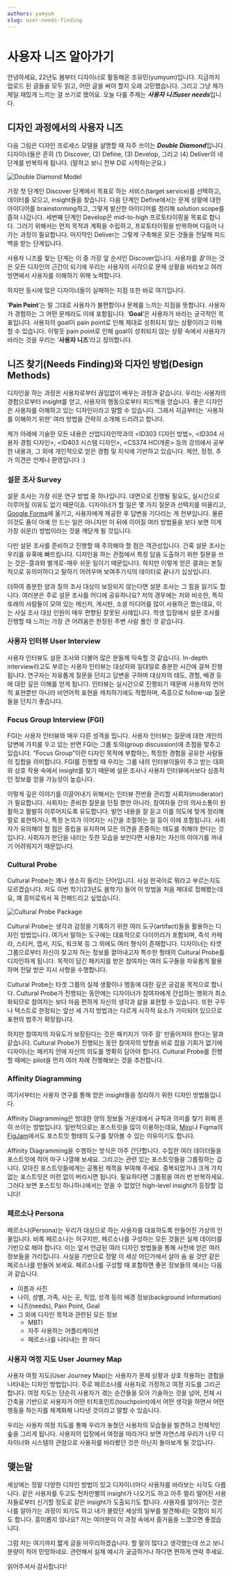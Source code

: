 ```yaml
---
authors: yumyum
slug: user-needs-finding
---
```


# 사용자 니즈 알아가기

안녕하세요, 22년도 봄부터 디자이너로 활동해온 조유민(yumyum)입니다. 지금까지 업로드 된 글들을 모두 읽고, 어떤 글을 써야 할지 오래 고민했습니다. 그리고 그냥 제가 제일 재밌게 느끼는 걸 쓰기로 했어요. 오늘 다룰 주제는 ***사용자 니즈user needs***입니다.

## 디자인 과정에서의 사용자 니즈

다음 그림은 디자인 프로세스 모델을 설명할 때 자주 쓰이는 ***Double Diamond***입니다. 디자이너들은 흔히 (1) Discover, (2) Define, (3) Develop, 그리고 (4) Deliver의 네 단계를 반복하게 됩니다. (말하고 보니 전부 D로 시작하는군요.)

![Double Diamond Model](./img/double-diamond-model.png)

가장 첫 단계인 Discover 단계에서 목표로 하는 서비스(target service)를 선택하고, 데이터를 모으고, insight들을 찾습니다. 다음 단계인 Define에서는 문제 상황에 대한 아이디어를 brainstorming하고, 그렇게 발산한 아이디어를 정리해 solution scope를 좁혀 나갑니다. 세번째 단계인 Develop은 mid-to-high 프로토타이핑을 목표로 합니다. 그러기 위해서는 먼저 목적과 계획을 수립하고, 프로토타이핑을 반복하며 다듬어 나가는 과정이 필요합니다. 마지막인 Deliver는 그렇게 구축해온 모든 것들을 전달해 피드백을 받는 단계입니다.

사용자 니즈를 찾는 단계는 이 중 가장 앞 순서인 Discover입니다. 사용자를 *잘* 아는 것은 모든 디자인의 근간이 되기에 우리는 사용자의 시각으로 문제 상황을 바라보고 여러 방면에서 사용자를 이해하기 위해 노력합니다.

하지만 동시에 많은 디자이너들이 실패하는 지점 또한 바로 여기입니다. 

‘**Pain Point**’는 말 그대로 사용자가 불편함이나 문제를 느끼는 지점을 뜻합니다. 사용자가 경험하는 그 어떤 문제라도 이에 포함됩니다. ‘**Goal**’은 사용자가 바라는 궁극적인 목표입니다. 사용자의 goal이 pain point로 인해 제대로 성취되지 않는 상황이라고 이해할 수 있습니다. 이렇듯 pain point로 인해 goal이 성취되지 않는 상황 속에서 사용자가 바라는 것을 우리는 ‘**사용자 니즈**’라고 정의합니다.

## 니즈 찾기(Needs Finding)와 디자인 방법(Design Methods)

디자인을 하는 과정은 사용자로부터 끊임없이 배우는 과정과 같습니다. 우리는 사용자의 경험으로부터 insight를 얻고, 사용자의 행동으로부터 피드백을 얻습니다. 좋은 디자인은 사용자를 이해하고 있는 디자인이라고 말할 수 있습니다. 그래서 지금부터는 ‘사용자를 이해하기 위한’ 여러 방법을 간략히 소개해 드리려고 합니다.

제가 아래에 기술한 모든 내용은 산업디자인학과의 <ID303 디자인 방법>, <ID304 사용자 경험 디자인>, <ID403 시스템 디자인>, <CS374 HCI개론> 등의 강의에서 공부한 내용과, 그 외에 개인적으로 얻은 경험 및 지식에 기반하고 있습니다. 제안, 정정, 추가 의견은 언제나 환영입니다 :)

### 설문 조사 Survey

설문 조사는 가장 쉬운 연구 방법 중 하나입니다. 대면으로 진행될 필요도, 실시간으로 이루어질 이유도 없기 때문이죠. 디자이너가 할 일은 몇 가지 질문과 선택지를 떠올리고, [Google Forms](https://www.google.com/intl/ko_kr/forms/about/)에 옮기고, 사용자에게 제공한 후 답변을 기다리는 게 전부입니다. 물론 이것도 품이 아예 안 드는 일은 아니지만 이 뒤에 이어질 여러 방법들을 보다 보면 이게 가장 쉬운(!) 방법이라는 것을 깨닫게 될 것입니다.

다만 설문 조사를 준비하고 진행할 때 주의해야 할 점은 객관성입니다. 간혹 설문 조사는 우리를 유혹에 빠뜨립니다. 디자인을 하는 관점에서 특정 답을 도출하기 위한 질문을 쓰는 것은-결과와 별개로-매우 쉬운 일이기 때문입니다. 하지만 이렇게 얻은 결과는 본질적으로 유의미하다고 말하기 어려우며 보여주기식의 데이터로 끝나기 십상입니다.

더하여 충분한 양과 질의 조사 대상이 보장되지 않는다면 설문 조사는 그 힘을 잃기도 합니다. 여러분은 주로 설문 조사를 어디에 공유하나요? 저의 경우에는 저와 비슷한, 특히 또래의 사람들이 모여 있는 메신저, 게시판, 소셜 미디어를 많이 사용하곤 했는데요, 이는 사실 조사 대상 인원이 매우 편향된 잘못된 사례입니다. 학생 입장에서 설문 조사를 진행할 때 느끼는 가장 큰 어려움은 한정된 주변 사람 풀인 것 같습니다.

### 사용자 인터뷰 User Interview

사용자 인터뷰도 설문 조사와 더불어 많은 분들께 익숙할 것 같습니다. In-depth interview라고도 부르는 사용자 인터뷰는 대상자와 일대일로 충분한 시간에 걸쳐 진행됩니다. 연구자는 자유롭게 질문을 던지고 답변을 구하며 대상자의 태도, 경험, 배경 등에 대한 깊은 이해를 얻게 됩니다. 인터뷰는 실시간으로 진행되기 때문에 사용자의 언어적 표현뿐만 아니라 비언어적 표현을 캐치하기에도 적합하며, 즉흥으로 follow-up 질문들을 던지기 좋습니다.

### Focus Group Interview (FGI)

FGI는 사용자 인터뷰와 매우 다른 성격을 띱니다. 사용자 인터뷰는 질문에 대한 개인의 답변에 가치를 두고 있는 반면 FGI는 그룹 토의(group discussion)에 초점을 맞추고 있습니다. “Focus Group”이란 디자인 목적에 부합하는, 특정한 경험을 공유한 사람들의 집합을 의미합니다. FGI를 진행할 때 우리는 그룹 내의 인터뷰이들이 주고 받는 대화와 상호 작용 속에서 insight를 찾기 때문에 설문 조사나 사용자 인터뷰에서보다 심층적인 정보를 얻을 가능성이 높습니다.

이렇게 깊은 이야기를 이끌어내기 위해서는 인터뷰 전반을 관리할 사회자(moderator)가 필요합니다. 사회자는 준비한 질문을 던질 뿐만 아니라, 참여자들 간의 의사소통이 원활하고 활발히 이루어지도록 유도합니다. 발언 내용을 잘 듣고 이를 의도에 맞게 정리해 말로 표현하거나, 특정 논의가 이어지는 시간을 조절하는 일 등이 이에 포함됩니다. 사회자가 유의해야 할 점은 중립을 유지하며 모든 의견을 존중하는 태도를 취해야 한다는 것입니다. 사회자가 판단을 내리는 듯한 모습을 보인다면 사용자는 자신의 이야기를 꺼내기 어려워지기 때문입니다.

### Cultural Probe

Cultural Probe는 꽤나 생소히 들리는 단어입니다. 사실 한국어로 뭐라고 부르는지도 모르겠습니다. 저도 이번 학기(23년도 봄학기) 들어 이 방법을 처음 제대로 접해봤는데요, 꽤 흥미로워서 꼭 전해드리고 싶었습니다.

![Cultural Probe Package](./img/cultural-probe-package.png)

Cultural Probe는 생각과 감정을 기록하기 위한 여러 도구(artifact)들을 활용하는 디자인 방법입니다. 여기서 말하는 도구에는 대표적으로 다이어리가 포함되며, 즉석 카메라, 스티커, 엽서, 지도, 워크북 등 그 외에도 여러 형식이 존재합니다. 디자이너는 타겟 그룹으로부터 자신이 찾고자 하는 정보를 끌어내고자 특수한 형태의 Cultural Probe를 디자인하게 됩니다. 목적이 담긴 패키지를 받은 참여자는 여러 도구들을 자유롭게 활용하며 전달 받은 지시 사항을 수행합니다.

Cultural Probe는 타겟 그룹의 실제 생활이나 행동에 대한 깊은 공감을 목적으로 합니다. Cultural Probe가 진행되는 동안에는 디자이너가 참여자에게 간섭하는 행위가 최소화되므로 참여자는 보다 마음 편하게 자신의 생각과 삶을 표현할 수 있습니다. 또한 구두나 텍스트로 한정되는 앞선 세 가지 방법과는 다르게 시각적 요소가 가미되어 있으므로 표현의 범주가 확장됩니다.

하지만 참여자의 자유도가 보장된다는 것은 패키지가 ‘아주 잘’ 만들어져야 한다는 말과 같습니다. Cultural Probe가 진행되는 동안 참여자의 방향을 바로 잡을 기회가 없기에 디자이너는 패키지 안에 자신의 의도를 명확히 담아야 합니다. Cultural Probe를 진행할 때에는 pilot을 먼저 여러 차례 진행해보는 것을 추천합니다.

### Affinity Diagramming

여기서부터는 사용자 연구를 통해 얻은 insight들을 정리하기 위한 디자인 방법들입니다.

Affinity Diagramming은 방대한 양의 정보들 가운데에서 규칙과 의미를 찾기 위해 흔히 쓰이는 방법입니다. 일반적으로는 포스트잇을 많이 이용하는데요, [Miro](https://miro.com/ko/)나 Figma의 [FigJam](https://www.figma.com/figjam/)에서도 포스트잇 형태의 도구를 찾아볼 수 있는 이유이기도 합니다.

Affinity Diagramming을 수행하는 방식은 아주 간단합니다. 수집한 여러 데이터들을 포스트잇에 적어 마구 나열해 보세요. 그리고는 관련 있는 포스트잇들을 그룹핑하는 겁니다. 모아진 포스트잇들에게는 공통된 제목을 부여해 주세요. 중복되었거나 크게 가치 없는 포스트잇은 미련 없이 버리시면 됩니다. 필요하다면 그룹핑을 여러 번 반복하세요. 그러다 보면 포스트잇 하나하나에서는 얻을 수 없었던 high-level insight가 등장할 겁니다!

### 페르소나 Persona

페르소나(Persona)는 우리가 대상으로 하는 사용자를 대표하도록 만들어진 가상의 인물입니다. 비록 페르소나는 허구지만, 페르소나를 구성하는 모든 것들은 실제 데이터를 기반으로 해야 합니다. 이는 앞서 언급된 여러 디자인 방법들을 통해 사전에 얻은 여러 정보들을 가리킵니다. 사실을 기반으로 정말 이 세상 어딘가에서 살아 숨 쉴 것만 같은 페르소나를 만들어 보세요. 페르소나를 구성할 때 포함하면 좋은 정보들의 예시는 다음과 같습니다.

- 이름과 사진
- 나이, 성별, 가족, 사는 곳, 직업, 성격 등의 배경 정보(background information)
- 니즈(needs), Pain Point, Goal
- 그 외에 디자인 목적과 관련된 모든 정보
  - MBTI
  - 자주 사용하는 어플리케이션
  - 페르소나를 나타내는 한 마디

### 사용자 여정 지도 User Journey Map

사용자 여정 지도(User Journey Map)는 사용자가 문제 상황과 상호 작용하는 경험을 나타내는 디자인 방법입니다. 주로 페르소나를 사용자로 가정하고 여정 지도를 그리곤 합니다. 여정 지도는 단순히 사용자가 겪는 순간들을 모아 기술하는 것을 넘어, 전체 시간축을 기반으로 사용자가 어떤 터치포인트(touchpoint)에서 어떤 생각을 하면서 어떤 행동을 하는지를 체계화해 나타낸 것이라고 말할 수 있습니다.

우리는 사용자 여정 지도를 통해 우리가 놓쳤던 사용자의 모습들을 발견하고 전체적인 숲을 그리게 됩니다. 사용자의 입장에서 여정을 따라가다 보면 자연스레 우리가 너무 디자이너와 시스템의 관점으로 사용자를 바라봤던 것은 아닌지 돌아보게 될 것입니다.

## 맺는말

세상에는 정말 다양한 디자인 방법이 있고 디자이너마다 사용자를 바라보는 시각도 다릅니다. 같은 사용자를 두고도 천차만별의 insight가 나오기도 하고 아주 멀리 떨어진 사용자들로부터 신기할 정도로 같은 insight가 도출되기도 합니다. 사용자를 알아가는 것은 나를 알아가는 과정이 되기도 하고 내가 몰랐던 세상의 일부를 발견해내는 모험이 되기도 합니다. 흥미롭지 않나요? 저는 여러분이 이 과정 속에서 즐거움을 느꼈으면 좋겠습니다.

그럼 저는 여기까지 짧게 글을 마무리하겠습니다. 할 말이 많다고 생각했는데 쓰고 보니 분량이 적어 민망하네요. 관련해서 실제 예시가 궁금하거나 하다면 편하게 연락 주세요.

읽어주셔서 감사합니다!
